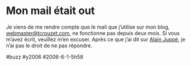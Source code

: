 # Mon mail était out

Je viens de me rendre compte que le mail que j’utilise sur mon blog, webmaster@tcrouzet.com, ne fonctionne pas depuis deux mois. Si vous m’avez écrit, veuillez m’en excuser. Après ce que j’ai dit sur [Alain Juppé](../3/jupp-vs-chaitin.md), je n’ai pas le droit de ne pas répondre.

#buzz #y2006 #2006-6-1-5h58
